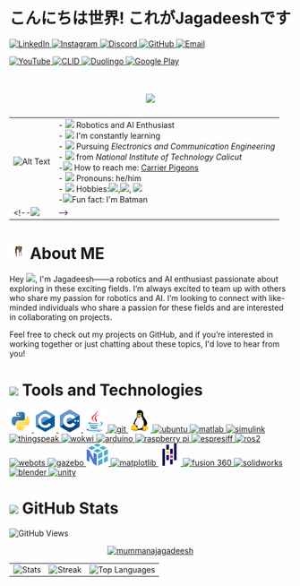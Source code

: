 <!--!![snake gif](https://github.com/Mummanajagadeesh/Mummanajagadeesh/blob/output/github-contribution-grid-snake.gif)

<!--![GitHub Header Image](https://github.com/Mummanajagadeesh/Mummanajagadeesh/blob/16614fb56f8c618c56462f8b56620bca086c246a/github-header-image.png)-->


# こんにちは世界! これがJagadeeshです
<p align="left">
  <a href="https://www.linkedin.com/in/jagadeeeshmummana" target="_blank">
    <img src="https://img.shields.io/badge/LinkedIn-blue?style=flat-square&logo=linkedin" alt="LinkedIn"/>
  </a>
  <a href="https://www.instagram.com/jagadeesh__97__" target="_blank">
    <img src="https://img.shields.io/badge/Instagram-E4405F?style=flat-square&logo=instagram&logoColor=white" alt="Instagram"/>
  </a>
  <a href="https://discord.com/users/.mj97" target="_blank">
    <img src="https://img.shields.io/badge/Discord-7289DA?style=flat-square&logo=discord&logoColor=white" alt="Discord"/>
  </a>
  <a href="https://github.com/Mummanajagadeesh" target="_blank">
    <img src="https://img.shields.io/badge/GitHub-black?style=flat-square&logo=github" alt="GitHub"/>
  </a>
  <a href="mailto:mummanajagadeesh97@gmail.com" target="_blank">
    <img src="https://img.shields.io/badge/Email-D14836?style=flat-square&logo=gmail&logoColor=white" alt="Email"/>
  </a>
</p>
<p align="left">
  <a href="https://www.youtube.com/@M_J_9_7" target="_blank">
    <img src="https://img.shields.io/badge/YouTube-FF0000?style=flat-square&logo=youtube&logoColor=white" alt="YouTube"/>
  </a>
  <a href="https://events.cubelelo.com/profile/24CLMUM001">
    <img src="https://www.cubelelo.com/cdn/shop/files/Cubelelo_Logo_260x_2x_8bad3d77-55ae-441d-a22a-e36c6daff1e2_260x@2x.png?v=1684307668" alt="CLID" width="70"/>
  </a>
  <a href="https://www.duolingo.com/profile/jagadeesh97">
    <img src="https://media.tenor.com/z168S__FUKcAAAAi/duolingo.gif" alt="Duolingo" width="40"/>
  </a>
  <a href="https://games.app.goo.gl/p1bNrgGSnMbK4hte9">
    <img src="https://www.svgrepo.com/show/303545/google-play-games-logo.svg" alt="Google Play" width="24"/>
  </a>
</p>




<h1 align="center">
    <img src="https://readme-typing-svg.herokuapp.com/?font=Monaco&size=35&color=FF0000&center=true&vCenter=true&width=500&height=70&duration=4000&lines=Hi_👋!;+I'm_Jagadeesh_ツ;" />
</h1>

|                                                                                                             |                                                                                                  |
|-------------------------------------------------------------------------------------------------------------|--------------------------------------------------------------------------------------------------|
| ![Alt Text](https://media.tenor.com/ke1anE0mW-kAAAAi/robot.gif) | - <img src="https://images.emojiterra.com/google/noto-emoji/animated-emoji/1f916.gif" width="17px"> Robotics and AI Enthusiast<br>- <img src="https://i.gifer.com/origin/4c/4c8423ace30594a2f80c07639d6885fd_w200.webp" width="20px"> I'm constantly learning<br>- <img src="https://media.tenor.com/tkpOfRTT21UAAAAi/flexed-biceps-joypixels.gif" width="20px"> Pursuing *Electronics and Communication Engineering*<br>- <img src="https://media4.giphy.com/media/v1.Y2lkPTc5MGI3NjExdXhoNWhlMzdiczdvYzVndjVxdjF5bTgwdHlvaGJ1bWkzMTJwZGkxcSZlcD12MV9pbnRlcm5hbF9naWZfYnlfaWQmY3Q9cw/VGQh2JdmphZHUBT0Bi/giphy.webp" width="20px"> from *National Institute of Technology Calicut*<br>-<img src="https://cdn.pixabay.com/animation/2023/10/03/13/08/13-08-01-15_512.gif" width="25px"> How to reach me: [Carrier Pigeons](https://www.linkedin.com/in/jagadeeeshmummana/) <br>- <img src="https://media.tenor.com/kDZWJ62n1mEAAAAj/emoji-emojis.gif" width="20px"> Pronouns: he/him<br>- <img src="https://cdn.pixabay.com/animation/2023/03/21/10/41/10-41-09-561_512.gif" width="20px"> Hobbies:<img src="https://i.pinimg.com/originals/e4/4a/5f/e44a5fb5dbaa4e48a5a09f42b63ad02e.gif" width="20px">,<img src="https://media1.giphy.com/media/v1.Y2lkPTc5MGI3NjExanFhMXVoN3VoMmt0Y3F3Ymdsc2kyOWdqM3Ixa3NrMzhoZ295dXByOSZlcD12MV9pbnRlcm5hbF9naWZfYnlfaWQmY3Q9cw/2Ygy0khwewLgMSYM0t/giphy.webp" width="15px">, <img src="https://media.tenor.com/U_xJRkSD54AAAAAi/abiera-origami.gif" width="15px"><br>-<img src="https://media1.giphy.com/media/v1.Y2lkPTc5MGI3NjExeGo0bDB3azFlMTF0ZTI2ZGMyMXNja3ZnaG9pZ2Z1MXc5ZWljM2xqbiZlcD12MV9pbnRlcm5hbF9naWZfYnlfaWQmY3Q9cw/3ohc19SFUdIJ0YQcLe/giphy.webp" width="20px">Fun fact: I'm Batman 
<!--<img src="https://media.tenor.com/BHH91Bu45UMAAAAC/batman-logo.gif" width="15px">|-->


# <img src="https://github.com/Mummanajagadeesh/Mummanajagadeesh/blob/abd7dbc79d91805a3c01627dea2e4537f5324a17/icons/spot.gif" width="30px"> About ME

Hey <img src="https://raw.githubusercontent.com/umenzi/umenzi/main/wave.gif" width="17px">, I'm Jagadeesh——a robotics and AI enthusiast passionate about exploring in these exciting fields. I’m always excited to team up with others who share my passion for robotics and AI. I’m looking to connect with like-minded individuals who share a passion for these fields and are interested in collaborating on projects.

Feel free to check out my projects on GitHub, and if you’re interested in working together or just chatting about these topics, I'd love to hear from you!



# <img src="https://cdn.pixabay.com/animation/2023/05/16/19/08/19-08-28-374_512.gif" width="40px"> Tools and Technologies

<p align="left">
  <a href="https://www.python.org" target="_blank">
    <img src="https://raw.githubusercontent.com/devicons/devicon/master/icons/python/python-original.svg" alt="python" width="40" height="40"/>
  </a> 
  <a href="https://www.cprogramming.com/" target="_blank">
    <img src="https://raw.githubusercontent.com/devicons/devicon/master/icons/c/c-original.svg" alt="c" width="40" height="40"/>
  </a> 
  <a href="https://www.w3schools.com/cpp/" target="_blank">
    <img src="https://raw.githubusercontent.com/devicons/devicon/master/icons/cplusplus/cplusplus-original.svg" alt="cplusplus" width="40" height="40"/>
  </a> 
  <a href="https://www.java.com" target="_blank">
    <img src="https://raw.githubusercontent.com/devicons/devicon/master/icons/java/java-original.svg" alt="java" width="40" height="40"/>
  </a> 
  <a href="https://git-scm.com/" target="_blank">
    <img src="https://www.vectorlogo.zone/logos/git-scm/git-scm-icon.svg" alt="git" width="40" height="40"/>
  </a> 
  <a href="https://www.linux.org/" target="_blank">
    <img src="https://raw.githubusercontent.com/devicons/devicon/master/icons/linux/linux-original.svg" alt="linux" width="40" height="40"/>
  </a>
  <a href="https://ubuntu.com/" target="_blank">
    <img src="https://assets.ubuntu.com/v1/29985a98-ubuntu-logo32.png" alt="ubuntu" width="40" height="40"/>
  </a> 
  <a href="https://www.mathworks.com/products/matlab.html" target="_blank">
    <img src="https://upload.wikimedia.org/wikipedia/commons/2/21/Matlab_Logo.png" alt="matlab" width="40" height="40"/>
  </a>
  <a href="https://www.mathworks.com/products/simulink.html" target="_blank">
    <img src="https://upload.wikimedia.org/wikipedia/commons/thumb/3/36/Simulink_Logo_%28non-wordmark%29.png/900px-Simulink_Logo_%28non-wordmark%29.png?20220406131749" alt="simulink" width="40" height="40"/>
  </a> 
  <a href="https://thingspeak.com/" target="_blank">
    <img src="https://avatars.githubusercontent.com/u/529052?s=200&v=4" alt="thingspeak" width="40" height="40"/>
  </a> 
  <a href="https://wokwi.com/" target="_blank">
    <img src="https://yt3.googleusercontent.com/ytc/AIdro_lAMS2z_YWKi9GHoDCJwdFKeXu1N1uyiO9Qwed1PB90=s900-c-k-c0x00ffffff-no-rj" alt="wokwi" width="40" height="40"/>
  </a>
  <a href="https://www.arduino.cc/" target="_blank">
    <img src="https://cdn.worldvectorlogo.com/logos/arduino-1.svg" alt="arduino" width="40" height="40"/>
  </a> 
  <a href="https://www.raspberrypi.org/" target="_blank">
    <img src="https://www.raspberrypi.org/app/uploads/2018/03/RPi-Logo-Reg-SCREEN.png" alt="raspberry pi" width="40" height="40"/>
  </a> 
  <a href="https://espressif.com/" target="_blank">
    <img src="https://seeklogo.com/images/E/espressif-systems-logo-1350B9E771-seeklogo.com.png" alt="espresiff" width="40" height="40"/>
  </a>
  <a href="https://index.ros.org/doc/ros2/" target="_blank">
    <img src="https://cdn.sanity.io/images/s18ewfw4/staging/1ab1332c9e2c376c1978e59da9b3dc15eb781af0-1271x358.png?rect=502,0,269,358&w=2880&h=3840&q=80&auto=format" alt="ros2" width="40" height="40"/>
  </a> 
  <a href="https://cyberbotics.com/" target="_blank">
    <img src="https://img.informer.com/icons_mac/png/128/242/242708.png" alt="webots" width="40" height="40"/>
  </a> 
  <a href="http://gazebosim.org/" target="_blank">
    <img src="https://upload.wikimedia.org/wikipedia/en/thumb/5/5e/Gazebo_logo_without_text.svg/450px-Gazebo_logo_without_text.svg.png?20150715002113" alt="gazebo" width="40" height="40"/>
  </a> 
  <a href="https://numpy.org/" target="_blank">
    <img src="https://raw.githubusercontent.com/devicons/devicon/master/icons/numpy/numpy-original.svg" alt="numpy" width="40" height="40"/>
  </a> 
  <a href="https://matplotlib.org/" target="_blank">
    <img src="https://upload.wikimedia.org/wikipedia/commons/thumb/8/84/Matplotlib_icon.svg/2048px-Matplotlib_icon.svg.png" alt="matplotlib" width="40" height="40"/>
  </a> 
  <a href="https://pandas.pydata.org/" target="_blank">
    <img src="https://raw.githubusercontent.com/devicons/devicon/2ae2a900d2f041da66e950e4d48052658d850630/icons/pandas/pandas-original.svg" alt="pandas" width="40" height="40"/>
  </a>
  <a href="https://www.autodesk.com/products/fusion-360/overview" target="_blank">
    <img src="https://seeklogo.com/images/A/autodesk-fusion-360-logo-7F72A76397-seeklogo.com.png" alt="fusion 360" width="40" height="40"/>
  </a>
  <a href="https://www.solidworks.com/" target="_blank">
    <img src="https://e7.pngegg.com/pngimages/558/632/png-clipart-computer-icons-solidworks-e-miscellaneous-text-thumbnail.png" alt="solidworks" width="40" height="40"/>
  </a>
  <a href="https://www.blender.org/" target="_blank">
    <img src="https://upload.wikimedia.org/wikipedia/commons/thumb/0/0c/Blender_logo_no_text.svg/2048px-Blender_logo_no_text.svg.png" alt="blender" width="40" height="40"/>
  </a>
  <a href="https://www.blender.org/" target="_blank">
    <img src="https://www.svgrepo.com/show/331626/unity.svg" alt="unity" width="40" height="40"/>
  </a>
</p>

<!--<table align="center">
  <tr>
    <td><img src="https://github.com/devicons/devicon/blob/master/icons/python/python-original.svg" title="Python" alt="Python" width="55" height="55"/></td>
    <td><img src="https://github.com/devicons/devicon/blob/master/icons/c/c-original.svg" title="‎C‎‎‎" alt="C" width="55" height="55"/></td>
    <td><img src="https://github.com/devicons/devicon/blob/master/icons/cplusplus/cplusplus-original.svg" title="C++" alt="C++" width="55" height="55"/></td>
    <td><img src="https://github.com/devicons/devicon/blob/master/icons/java/java-original.svg" title="Java" alt="Java" width="55" height="55"/></td>
    <td><a href="https://www.arduino.cc/"><img src="https://brandslogos.com/wp-content/uploads/images/arduino-logo-1.png" alt="Arduino" width="50"/></a></td>
    <td><a href="https://www.espressif.com/"><img src="https://seeklogo.com/images/E/espressif-systems-logo-1350B9E771-seeklogo.com.png" alt="ESP" width="50"/></a></td>
    <td><a href="https://thingspeak.com/"><img src="https://asset.brandfetch.io/idDN_HSf-s/idB53jfo-J.jpeg?updated=1718403832692" alt="Thingspeak" width="60"/></a></td>
    <td><a href="https://wokwi.com/"><img src="https://www.crowdsupply.com/img/3c52/e4021e4f-f00d-494e-ab97-2a0aa5ef3c52/wokwi-logo_png_organization-profile.png" alt="Wokwi" width="50"/></a></td>
    <td><a href="https://www.ros.org/"><img src="https://www.freshconsulting.com/wp-content/uploads/fly-images/33744/ROS-2_logo-1920x9999.png" alt="ROS2" width="80"/></a></td>
    <td><a href="https://cyberbotics.com/"><img src="https://purepng.com/public/uploads/large/purepng.com-ladybugladybuginsectsanimalcoccinellidae-1701528259839kuuvk.png" alt="Webots" width="70"/></a></td>
    <td><a href="https://gazebosim.org/"><img src="https://seeklogo.com/images/G/gazebo-logo-51C46471CA-seeklogo.com.png" alt="Gazebo" width="50"/></a></td>
    <td><a href="https://ubuntu.com/"><img src="https://seeklogo.com/images/A/autodesk-fusion-360-logo-7F72A76397-seeklogo.com.png" alt="Fusion 360" width="70"/></a></td>
    <td><a href="https://www.solidworks.com/"><img src="https://banner2.cleanpng.com/20180425/kqw/kisspng-computer-icons-solidworks-e-5ae0fa43334702.1540505415246935712101.jpg" alt="Solidworks" width="70"/></a></td>
    <td><a href="https://www.blender.org/"><img src="https://cdn.iconscout.com/icon/free/png-512/free-blender-3628659-3029884.png?f=webp&w=256" alt="Blender" width="70"/></a></td>
    <td><a href="https://www.linux.org/"><img src="https://upload.wikimedia.org/wikipedia/commons/thumb/3/35/Tux.svg/759px-Tux.svg.png?20220320193426" alt="Linux" width="60"/></a></td>
    <td><a href="https://ubuntu.com/"><img src="https://www.vectorlogo.zone/logos/ubuntu/ubuntu-icon.svg" alt="Ubuntu" width="60"/></a></td>
    <td><a href="https://numpy.org/"><img src="https://cdn.worldvectorlogo.com/logos/numpy-1.svg" alt="NumPy" width="60"/></a></td>
    <td><a href="https://matplotlib.org/"><img src="https://github.com/matplotlib/matplotlib/blob/main/lib/matplotlib/mpl-data/images/matplotlib.svg" alt="Matplotlib" width="60"/></a></td>
    <td><a href="https://pandas.pydata.org/"><img src="https://upload.wikimedia.org/wikipedia/commons/thumb/2/22/Pandas_mark.svg/674px-Pandas_mark.svg.png?20200210000431" alt="Pandas" width="60"/></a></td>
    
  </tr>
  <tr>
    <td align="center"><b>Python</b></td>
    <td align="center"><b>...C‎‎‎...</b></td>
    <td align="center"><b>C++</b></td>
    <td align="center"><b>Java</b></td>
    <td align="center"><b>Arduino</b></td>
    <td align="center"><b>ESP</b></td>
    <td align="center"><b>Thingspeak</b></td>
    <td align="center"><b>Wokwi</b></td>
    <td align="center"><b>ROS2</b></td>
    <td align="center"><b>Webots</b></td>
    <td align="center"><b>Gazebo</b></td>
    <td align="center"><b>Fusion 360</b></td>
    <td align="center"><b>Solidworks</b></td>
    <td align="center"><b>Blender</b></td>
    <td align="center"><b>Linux</b></td>
    <td align="center"><b>Ubuntu</b></td>
    <td align="center"><b>NumPy</b></td>
    <td align="center"><b>Matplotlib</b></td>
    <td align="center"><b>Pandas</b></td>
  </tr>
</table>-->


# <img src="https://ugokawaii.com/wp-content/uploads/2022/08/increase.gif" width="40px"> GitHub Stats</h1>

![GitHub Views](https://komarev.com/ghpvc/?username=Mummanajagadeesh)

<p align="center"> 
    <a href="https://github.com/ryo-ma/github-profile-trophy">
        <img src="https://github-profile-trophy.vercel.app/?username=mummanajagadeesh&column=5&row=2&theme=radical&no-frame=false" alt="mummanajagadeesh" />
    </a> 
</p>

<!--[![Activity graph](https://github-readme-activity-graph.vercel.app/graph?username=Mummanajagadeesh&theme=radical&count_private=true&include_all_commits=true)](https://github.com/Mummanajagadeesh/github-readme-activity-graph)-->
<!--![](http://github-profile-summary-cards.vercel.app/api/cards/profile-details?username=Mummanajagadeesh&theme=radical&count_private=true&include_all_commits=true)-->
<!--![](http://github-profile-summary-cards.vercel.app/api/cards/repos-per-language?username=Mummanajagadeesh&theme=radical&count_private=true&include_all_commits=true)
![](http://github-profile-summary-cards.vercel.app/api/cards/most-commit-language?username=Mummanajagadeesh&theme=radical&count_private=true&include_all_commits=true)-->
<table>
  <tr>
    <td>
      <img src="http://github-profile-summary-cards.vercel.app/api/cards/stats?username=Mummanajagadeesh&theme=radical&count_private=true&include_all_commits=trueCache-Control=no-cache" alt="Stats" />
    </td>
    <td>
      <img src="https://github-readme-streak-stats.herokuapp.com/?user=Mummanajagadeesh&theme=radical&count_private=true&include_all_commits=true&hide_border=truecount_private=true&include_all_commits=true&Cache-Control=no-cache" alt="Streak" />
    </td>
    <td>
      <img src="https://github-readme-stats.vercel.app/api/top-langs/?username=Mummanajagadeesh&theme=radical&show_icons=true&hide_border=true&layout=compact&count_private=true&exclude_repo=V-RU81K5CU83&include_all_commits=true&Cache-Control=no-cache" alt="Top Languages" />
    </td>
  </tr>
</table>

<!--<p align="center">
    こんにちは世界 !<br>
    これがJagadeeshです。<br>
</p>



<h1 align="center">
    <img src="https://readme-typing-svg.herokuapp.com/?font=Monaco&size=35&color=0000FF&center=true&vCenter=true&width=500&height=70&duration=4000&lines=Hi_👋!;+I'm_Jagadeesh_ツ;" />
</h1>


<h2 align="center">🌐 Socials and Profiles</h2>

<p align="center">
  <a href="https://www.linkedin.com/in/jagadeeeshmummana" target="_blank">
    <img src="https://img.shields.io/badge/LinkedIn-blue?style=flat-square&logo=linkedin" alt="LinkedIn"/>
  </a>
  <a href="https://www.instagram.com/jagadeesh__97__" target="_blank">
    <img src="https://img.shields.io/badge/Instagram-E4405F?style=flat-square&logo=instagram&logoColor=white" alt="Instagram"/>
  </a>
  <a href="https://discord.com/users/.mj97" target="_blank">
    <img src="https://img.shields.io/badge/Discord-7289DA?style=flat-square&logo=discord&logoColor=white" alt="Discord"/>
  </a>
  <a href="https://github.com/Mummanajagadeesh" target="_blank">
    <img src="https://img.shields.io/badge/GitHub-black?style=flat-square&logo=github" alt="GitHub"/>
  </a>
  <a href="mailto:mummanajagadeesh97@gmail.com" target="_blank">
    <img src="https://img.shields.io/badge/Email-D14836?style=flat-square&logo=gmail&logoColor=white" alt="Email"/>
  </a>
  <a href="https://www.youtube.com/@M_J_9_7" target="_blank">
    <img src="https://img.shields.io/badge/YouTube-FF0000?style=flat-square&logo=youtube&logoColor=white" alt="YouTube"/>
  </a>
</p>


<p align="center">
  <a href="https://www.duolingo.com/profile/jagadeesh97"><img src="https://img.icons8.com/color/48/000000/duolingo-logo.png" alt="Duolingo" width="30"/></a>
  <a href="https://games.app.goo.gl/p1bNrgGSnMbK4hte9"><img src="https://www.svgrepo.com/show/303545/google-play-games-logo.svg" alt="Google Play" width="30"/></a>
</p>


![GitHub Views](https://komarev.com/ghpvc/?username=Mummanajagadeesh)

<!--[![LinkedIn](https://img.shields.io/badge/LinkedIn-Profile-blue?style=flat&logo=linkedin)](https://www.linkedin.com/in/jagadeeshmummana)
[![Instagram](https://img.shields.io/badge/Instagram-Profile-E4405F?style=flat&logo=instagram&logoColor=white)](https://www.instagram.com/jagadeesh__97__)-->



<!--|                                                                                                             |                                                                                                  |
|-------------------------------------------------------------------------------------------------------------|--------------------------------------------------------------------------------------------------|
| ![Alt Text](https://i.giphy.com/media/v1.Y2lkPTc5MGI3NjExb2MyeDVrcjVhcDB4aHlhYTBnbmtjZ21wZGl5ZHIxM2NxdTNiZjkwOCZlcD12MV9pbnRlcm5hbF9naWZfYnlfaWQmY3Q9Zw/JFz7YZA0vhiGlAYCSn/giphy.gif) | - 🤖 Robotics and AI Enthusiast<br>- 💪 Pursuing *Electronics and Communication Engineering*<br>- 🎓 from *National Institute of Technology Calicut*<br>- 📫 How to reach me: [Carrier Pigeons](https://www.linkedin.com/in/jagadeeeshmummana/) 🪽<br>- 😄 Pronouns: he/him<br>- ⚡ Fun fact: I'm Batman |



Welcome to my GitHub profile! I'm passionate about electronics and programming. Here's a little bit about me:


<h2 align="center">🛠️ Tools and Technologies</h2>


<table align="center">
  <tr>
    <td><img src="https://github.com/devicons/devicon/blob/master/icons/python/python-original.svg" title="Python" alt="Python" width="55" height="55"/></td>
    <td><img src="https://github.com/devicons/devicon/blob/master/icons/c/c-original.svg" title="C" alt="C" width="55" height="55"/></td>
    <td><img src="https://github.com/devicons/devicon/blob/master/icons/cplusplus/cplusplus-original.svg" title="C++" alt="C++" width="55" height="55"/></td>
    <td><img src="https://github.com/devicons/devicon/blob/master/icons/java/java-original.svg" title="Java" alt="Java" width="55" height="55"/></td>
  </tr>
  <tr>
    <td align="center"><b>Python</b></td>
    <td align="center"><b>C</b></td>
    <td align="center"><b>C++</b></td>
    <td align="center"><b>Java</b></td>
  </tr>
</table>


<table align="center">
  <tr>
    <td><a href="https://www.arduino.cc/"><img src="https://brandslogos.com/wp-content/uploads/images/arduino-logo-1.png" alt="Arduino" width="50"/></a></td>
    <td><a href="https://www.espressif.com/"><img src="https://seeklogo.com/images/E/espressif-systems-logo-1350B9E771-seeklogo.com.png" alt="ESP" width="50"/></a></td>
    <td><a href="https://thingspeak.com/"><img src="https://asset.brandfetch.io/idDN_HSf-s/idB53jfo-J.jpeg?updated=1718403832692" alt="Thingspeak" width="60"/></a></td>
    <td><a href="https://wokwi.com/"><img src="https://www.crowdsupply.com/img/3c52/e4021e4f-f00d-494e-ab97-2a0aa5ef3c52/wokwi-logo_png_organization-profile.png" alt="Wokwi" width="50"/></a></td>
  </tr>
  <tr>
    <td align="center"><b>Arduino</b></td>
    <td align="center"><b>ESP</b></td>
    <td align="center"><b>Thingspeak</b></td>
    <td align="center"><b>Wokwi</b></td>
  </tr>
</table>


<table align="center">
  <tr>
    <td><a href="https://www.ros.org/"><img src="https://www.freshconsulting.com/wp-content/uploads/fly-images/33744/ROS-2_logo-1920x9999.png" alt="ROS2" width="80"/></a></td>
    <td><a href="https://cyberbotics.com/"><img src="https://purepng.com/public/uploads/large/purepng.com-ladybugladybuginsectsanimalcoccinellidae-1701528259839kuuvk.png" alt="Webots" width="70"/></a></td>
    <td><a href="https://gazebosim.org/"><img src="https://seeklogo.com/images/G/gazebo-logo-51C46471CA-seeklogo.com.png" alt="Gazebo" width="50"/></a></td>
  </tr>
  <tr>
    <td align="center"><b>ROS2</b></td>
    <td align="center"><b>Webots</b></td>
    <td align="center"><b>Gazebo</b></td>
  </tr>
</table>


<table align="center">
  <tr>
    <td><a href="https://ubuntu.com/"><img src="https://seeklogo.com/images/A/autodesk-fusion-360-logo-7F72A76397-seeklogo.com.png" alt="Fusion 360" width="70"/></a></td>
    <td><a href="https://www.solidworks.com/"><img src="https://banner2.cleanpng.com/20180425/kqw/kisspng-computer-icons-solidworks-e-5ae0fa43334702.1540505415246935712101.jpg" alt="Solidworks" width="70"/></a></td>
    <td><a href="https://www.blender.org/"><img src="https://cdn.iconscout.com/icon/free/png-512/free-blender-3628659-3029884.png?f=webp&w=256" alt="Blender" width="70"/></a></td>
  </tr>
  <tr>
    <td align="center"><b>Fusion 360</b></td>
    <td align="center"><b>Solidworks</b></td>
    <td align="center"><b>Blender</b></td>
  </tr>
</table>


<table align="center">
  <tr>
    <td><a href="https://www.linux.org/"><img src="https://upload.wikimedia.org/wikipedia/commons/thumb/3/35/Tux.svg/759px-Tux.svg.png?20220320193426" alt="Linux" width="60"/></a></td>
    <td><a href="https://ubuntu.com/"><img src="https://www.vectorlogo.zone/logos/ubuntu/ubuntu-icon.svg" alt="Ubuntu" width="60"/></a></td>
    <td><a href="https://numpy.org/"><img src="https://cdn.worldvectorlogo.com/logos/numpy-1.svg" alt="NumPy" width="60"/></a></td>
    <td><a href="https://matplotlib.org/"><img src="https://github.com/matplotlib/matplotlib/blob/main/lib/matplotlib/mpl-data/images/matplotlib.svg" alt="Matplotlib" width="60"/></a></td>
    <td><a href="https://pandas.pydata.org/"><img src="https://upload.wikimedia.org/wikipedia/commons/thumb/2/22/Pandas_mark.svg/674px-Pandas_mark.svg.png?20200210000431" alt="Pandas" width="60"/></a></td>
  </tr>
  <tr>
    <td align="center"><b>Linux</b></td>
    <td align="center"><b>Ubuntu</b></td>
    <td align="center"><b>NumPy</b></td>
    <td align="center"><b>Matplotlib</b></td>
    <td align="center"><b>Pandas</b></td>
  </tr>
</table>-->




<!--<p align="center">
  <a href="https://www.python.org/">
    <img src="https://www.svgrepo.com/show/376344/python.svg" alt="Python" height="70"/>
  </a>
  <a href="https://isocpp.org/">
    <img src="https://upload.wikimedia.org/wikipedia/commons/thumb/1/18/ISO_C%2B%2B_Logo.svg/50px-ISO_C%2B%2B_Logo.svg.png" alt="C++" height="70"/>
  </a>
  <a href="https://www.cprogramming.com/">
    <img src="https://upload.wikimedia.org/wikipedia/commons/thumb/1/18/C_Programming_Language.svg/570px-C_Programming_Language.svg.png?20201031132917" alt="C" height="70"/>
  </a>
  <a href="https://www.java.com/">
    <img src="https://cdn4.iconfinder.com/data/icons/logos-and-brands/512/181_Java_logo_logos-512.png" alt="Java" height="70"/>
  </a>
</p>


<p align="center">
<a href="https://www.arduino.cc/"><img src="https://brandslogos.com/wp-content/uploads/images/arduino-logo-1.png" alt="Arduino" width="50"/></a>
<a href="https://www.espressif.com/"><img src="https://seeklogo.com/images/E/espressif-systems-logo-1350B9E771-seeklogo.com.png" alt="ESP" width="50"/></a>
<a href="https://thingspeak.com/"><img src="https://asset.brandfetch.io/idDN_HSf-s/idB53jfo-J.jpeg?updated=1718403832692" alt="Thingspeak" width="50"/></a>
<a href="https://wokwi.com/"><img src="https://www.crowdsupply.com/img/3c52/e4021e4f-f00d-494e-ab97-2a0aa5ef3c52/wokwi-logo_png_organization-profile.png" alt="Wokwi" width="50"/></a>
</p>

<p align="center">
  <a href="https://www.ros.org/"><img src="https://www.freshconsulting.com/wp-content/uploads/fly-images/33744/ROS-2_logo-1920x9999.png" alt="ROS2" width="60"/></a>
  <a href="https://cyberbotics.com/"><img src="https://purepng.com/public/uploads/large/purepng.com-ladybugladybuginsectsanimalcoccinellidae-1701528259839kuuvk.png" alt="Webots" width="40"/></a>
    <a href="https://gazebosim.org/"><img src="https://seeklogo.com/images/G/gazebo-logo-51C46471CA-seeklogo.com.png" alt="Gazebo" width="30"/></a>
</p>

<p align="center">
  <a href="https://ubuntu.com/"><img src="https://seeklogo.com/images/A/autodesk-fusion-360-logo-7F72A76397-seeklogo.com.png" alt="Fusion 360" width="70"/></a>
  <a href="https://www.solidworks.com/"><img src="https://banner2.cleanpng.com/20180425/kqw/kisspng-computer-icons-solidworks-e-5ae0fa43334702.1540505415246935712101.jpg" alt="Solidworks" width="70"/></a>
  <a href="https://www.blender.org/"><img src="https://cdn.iconscout.com/icon/free/png-512/free-blender-3628659-3029884.png?f=webp&w=256" alt="Blender" width="70"/></a>
</p>

<p align="center">
  <a href="https://www.linux.org/"><img src="https://upload.wikimedia.org/wikipedia/commons/thumb/3/35/Tux.svg/759px-Tux.svg.png?20220320193426" alt="Linux" width="60"/></a>
  <a href="https://ubuntu.com/"><img src="https://www.vectorlogo.zone/logos/ubuntu/ubuntu-icon.svg" alt="Ubuntu" width="60"/></a>
  <a href="https://numpy.org/"><img src="https://cdn.worldvectorlogo.com/logos/numpy-1.svg" alt="NumPy" width="60"/></a>
  <a href="https://matplotlib.org/"><img src="https://github.com/matplotlib/matplotlib/blob/main/lib/matplotlib/mpl-data/images/matplotlib.svg" alt="Matplotlib" width="60"/></a>
  <a href="https://pandas.pydata.org/"><img src="https://upload.wikimedia.org/wikipedia/commons/thumb/2/22/Pandas_mark.svg/674px-Pandas_mark.svg.png?20200210000431" alt="Pandas" width="60"/></a>
</p>-->

<!--## 🔧 Skills

### Programming Languages
![C](https://img.shields.io/badge/C-A8B9CC?style=for-the-badge&logo=c&logoColor=white)
![C++](https://img.shields.io/badge/C++-00599C?style=for-the-badge&logo=cplusplus&logoColor=white)
![Python](https://img.shields.io/badge/Python-3776AB?style=for-the-badge&logo=python&logoColor=white)
![Java](https://img.shields.io/badge/Java-007396?style=for-the-badge&logo=java&logoColor=white)

### CAD Software
![Fusion 360](https://img.shields.io/badge/Fusion%20360-FFAE1A?style=for-the-badge&logo=autodesk&logoColor=black)
![SolidWorks](https://img.shields.io/badge/SolidWorks-FB1D20?style=for-the-badge&logo=dassault%20systèmes&logoColor=white)
![Blender](https://img.shields.io/badge/Blender-F5792A?style=for-the-badge&logo=blender&logoColor=white)

### Simulation and Analysis
![MATLAB](https://img.shields.io/badge/MATLAB-0076A8?style=for-the-badge&logo=mathworks&logoColor=white)
![Simulink](https://img.shields.io/badge/Simulink-0076A8?style=for-the-badge&logo=mathworks&logoColor=white)
![ANSYS](https://img.shields.io/badge/ANSYS-FF9900?style=for-the-badge&logo=ansys&logoColor=black)

### Microcontrollers and IoT
![Arduino](https://img.shields.io/badge/Arduino-00979D?style=for-the-badge&logo=arduino&logoColor=white)
![ESP](https://img.shields.io/badge/ESP-CC0000?style=for-the-badge&logo=espressif&logoColor=white)
![ThingSpeak](https://img.shields.io/badge/ThingSpeak-0098D8?style=for-the-badge&logoColor=white)
![Wokwi](https://img.shields.io/badge/Wokwi-282C34?style=for-the-badge&logo=wokwi&logoColor=white)

### Data Science and Scripting
![Linux Shell Scripting](https://img.shields.io/badge/Linux_Shell_Scripting-FCC624?style=for-the-badge&logo=linux&logoColor=black)
![NumPy](https://img.shields.io/badge/NumPy-013243?style=for-the-badge&logo=numpy&logoColor=white)
![Matplotlib](https://img.shields.io/badge/Matplotlib-11557C?style=for-the-badge&logo=python&logoColor=white)
![Pandas](https://img.shields.io/badge/Pandas-150458?style=for-the-badge&logo=pandas&logoColor=white)-->


<!--## 📊 GitHub Stats
![GitHub Views](https://komarev.com/ghpvc/?username=Mummanajagadeesh)

<p align="center"> 
    <a href="https://github.com/ryo-ma/github-profile-trophy">
        <img src="https://github-profile-trophy.vercel.app/?username=mummanajagadeesh&column=5&row=2&theme=radical&no-frame=false" alt="mummanajagadeesh" width="300" height="200"/>
    </a> 
</p>-->

<!--[![Activity graph](https://github-readme-activity-graph.vercel.app/graph?username=Mummanajagadeesh&theme=radical&count_private=true&include_all_commits=true)](https://github.com/Mummanajagadeesh/github-readme-activity-graph)-->
<!--![](http://github-profile-summary-cards.vercel.app/api/cards/profile-details?username=Mummanajagadeesh&theme=radical&count_private=true&include_all_commits=true)
<!--![](http://github-profile-summary-cards.vercel.app/api/cards/repos-per-language?username=Mummanajagadeesh&theme=radical&count_private=true&include_all_commits=true)
![](http://github-profile-summary-cards.vercel.app/api/cards/most-commit-language?username=Mummanajagadeesh&theme=radical&count_private=true&include_all_commits=true)-->
<!--![](http://github-profile-summary-cards.vercel.app/api/cards/stats?username=Mummanajagadeesh&theme=radical&count_private=true&include_all_commits=trueCache-Control=no-cache)
![Streak](https://github-readme-streak-stats.herokuapp.com/?user=Mummanajagadeesh&theme=radical&count_private=true&include_all_commits=true&hide_border=true&count_private=true&include_all_commits=true&Cache-Control=no-cache)
![Top Languages](https://github-readme-stats.vercel.app/api/top-langs/?username=Mummanajagadeesh&theme=radical&show_icons=true&hide_border=true&layout=compact&count_private=true&include_all_commits=trueCache-Control=no-cache)-->


<!--![](http://github-profile-summary-cards.vercel.app/api/cards/productive-time?username=Mummanajagadeesh&theme=radical&utcOffset=8&count_private=true&include_all_commits=true)-->

<!--![GitHub Stats](https://github-readme-stats.vercel.app/api?username=Mummanajagadeesh&show_icons=true&theme=radical&count_private=true&include_all_commits=true)-->


<!--## 🔗 Connect with me

[![LinkedIn](https://img.shields.io/badge/LinkedIn-0077B5?style=for-the-badge&logo=linkedin&logoColor=white")](https://www.linkedin.com/in/jagadeeshmummana)
[![Instagram](https://img.shields.io/badge/Instagram-E4405F?style=for-the-badge&logo=instagram&logoColor=white)](https://www.instagram.com/jagadeesh__97__)
[![Discord](https://img.shields.io/badge/Discord-7289DA?style=for-the-badge&logo=discord&logoColor=white)](https://discord.com/users/.mj97)
[![Gmail](https://img.shields.io/badge/Gmail-333333?style=for-the-badge&logo=gmail&logoColor=red")](mailto:mummanajagadeesh97@gmail.com)-->


<!--Feel free to reach out if you have any questions or if you'd like to collaborate on a project. I'm always open to learning and trying out new things!

# ありがとう
Thanks for stopping by! :)-->

<!--![snake gif](https://github.com/Mummanajagadeesh/Mummanajagadeesh/blob/output/github-contribution-grid-snake.gif)
Run workflows in actions and refresh-->
